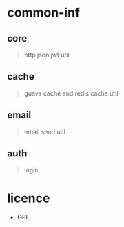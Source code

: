 # common-inf

## core
> http json jwt util

## cache
> guava cache and redis cache util

## email
> email send util

## auth
> login

# licence
- GPL
